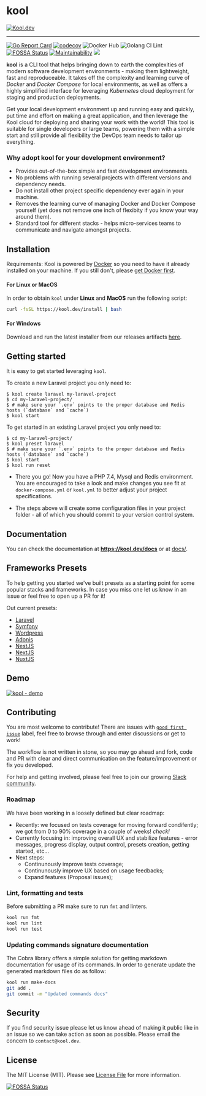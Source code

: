 # kool

[![Kool.dev](https://kool.dev/img/logo.png)](https://kool.dev)

---

[![Go Report Card](https://goreportcard.com/badge/github.com/kool-dev/kool)](https://goreportcard.com/report/github.com/kool-dev/kool)
[![codecov](https://codecov.io/gh/kool-dev/kool/branch/master/graph/badge.svg)](https://codecov.io/gh/kool-dev/kool)
![Docker Hub](https://github.com/kool-dev/kool/workflows/docker/badge.svg)
![Golang CI Lint](https://github.com/kool-dev/kool/workflows/golangci-lint/badge.svg)
[![FOSSA Status](https://app.fossa.com/api/projects/git%2Bgithub.com%2Fkool-dev%2Fkool.svg?type=shield)](https://app.fossa.com/projects/git%2Bgithub.com%2Fkool-dev%2Fkool?ref=badge_shield)
[![Maintainability](https://api.codeclimate.com/v1/badges/1511f826de92d2ab39cc/maintainability)](https://codeclimate.com/github/kool-dev/kool/maintainability)
[<img src="https://img.shields.io/badge/Join%20Slack-kool--dev-orange?logo=slack">](https://join.slack.com/t/kool-dev/shared_invite/zt-jeh36s5g-kVFHUsyLjFENUUH4ucrxPg)

**kool** is a CLI tool that helps bringing down to earth the complexities of modern software development environments - making them lightweight, fast and reproduceable. It takes off the complexity and learning curve of _Docker_ and _Docker Compose_ for local environments, as well as offers a highly simplified interface for leveraging _Kubernetes_ cloud deployment for staging and production deployments.

Get your local development environment up and running easy and quickly, put time and effort on making a great application, and then leverage the Kool cloud for deploying and sharing your work with the world! This tool is suitable for single developers or large teams, powering them with a simple start and still provide all flexibility the DevOps team needs to tailor up everything.

### Why adopt kool for your development environment?

- Provides out-of-the-box simple and fast development environments.
- No problems with running several projects with different versions and dependency needs.
- Do not install other project specific dependency ever again in your machine.
- Removes the learning curve of managing Docker and Docker Compose yourself (yet does not remove one inch of flexibity if you know your way around them).
- Standard tool for different stacks - helps micro-services teams to communicate and navigate amongst projects.

## Installation

Requirements: Kool is powered by [Docker](https://docs.docker.com/get-docker/) so you need to have it already installed on your machine. If you still don't, please [get Docker first](https://docs.docker.com/get-docker/).

#### For Linux or MacOS

In order to obtain `kool` under **Linux** and **MacOS** run the following script:

```bash
curl -fsSL https://kool.dev/install | bash
```

#### For Windows

Download and run the latest installer from our releases artifacts [here](https://github.com/kool-dev/kool/releases).

## Getting started

It is easy to get started leveraging `kool`.

To create a new Laravel project you only need to:

```console
$ kool create laravel my-laravel-project
$ cd my-laravel-project/
$ # make sure your `.env` points to the proper database and Redis hosts (`database` and `cache`)
$ kool start
```

To get started in an existing Laravel project you only need to:

```console
$ cd my-laravel-project/
$ kool preset laravel
$ # make sure your `.env` points to the proper database and Redis hosts (`database` and `cache`)
$ kool start
$ kool run reset
```


- There you go! Now you have a PHP 7.4, Mysql and Redis environment. You are encouraged to take a look and make changes you see fit at `docker-compose.yml` or `kool.yml` to better adjust your project specifications.

- The steps above will create some configuration files in your project folder - all of which you should commit to your version control system.

## Documentation

You can check the documentation at **https://kool.dev/docs** or at [docs/](docs/).


## Frameworks Presets

To help getting you started we've built presets as a starting point for some popular stacks and frameworks. In case you miss one let us know in an issue or feel free to open up a PR for it!

Out current presets:

- [Laravel](docs/2-Presets/Laravel.md)
- [Symfony](docs/2-Presets/Symfony.md)
- [Wordpress](docs/2-Presets/Wordpress.md)
- [Adonis](docs/2-Presets/Adonis.md)
- [NestJS](docs/2-Presets/NestJS.md)
- [NextJS](docs/2-Presets/NextJS.md)
- [NuxtJS](docs/2-Presets/NuxtJS.md)

## Demo

<a href="https://www.youtube.com/watch?v=c4LonyQkFEI" target="_blank" title="Click to see full demo">
    <img src="https://user-images.githubusercontent.com/347400/87970968-fad10c80-ca9a-11ea-9bef-a88400b01f2c.png" alt="kool - demo" style="max-width:100%;">
</a>

## Contributing

You are most welcome to contribute! There are issues with [`good first issue`](https://github.com/kool-dev/kool/issues?q=is%3Aissue+is%3Aopen+label%3A%22good+first+issue%22) label, feel free to browse through and enter discussions or get to work!

The workflow is not written in stone, so you may go ahead and fork, code and PR with clear and direct communication on the feature/improvement or fix you developed.

For help and getting involved, please feel free to join our growing [Slack community](https://kool-dev.slack.com).

### Roadmap

We have been working in a loosely defined but clear roadmap:

- Recently: we focused on tests coverage for moving forward condifently; we got from 0 to 90% coverage in a couple of weeks! *check!*
- Currently focusing in: improving overall UX and stabilize features - error messages, progress display, output control, presets creation, getting started, etc...
- Next steps:
    - Continunously improve tests coverage;
    - Continunously improve UX based on usage feedbacks;
    - Expand features (Proposal issues);

### Lint, formatting and tests

Before submitting a PR make sure to run `fmt` and linters.

```bash
kool run fmt
kool run lint
kool run test
```

### Updating commands signature documentation

The Cobra library offers a simple solution for getting markdown documentation for usage of its commands. In order to generate update the generated markdown files do as follow:

```bash
kool run make-docs
git add .
git commit -m "Updated commands docs"
```

## Security

If you find security issue please let us know ahead of making it public like in an issue so we can take action as soon as possible. Please email the concern to `contact@kool.dev`.

## License

The MIT License (MIT). Please see [License File](LICENSE.md) for more information.


[![FOSSA Status](https://app.fossa.com/api/projects/git%2Bgithub.com%2Fkool-dev%2Fkool.svg?type=large)](https://app.fossa.com/projects/git%2Bgithub.com%2Fkool-dev%2Fkool?ref=badge_large)
